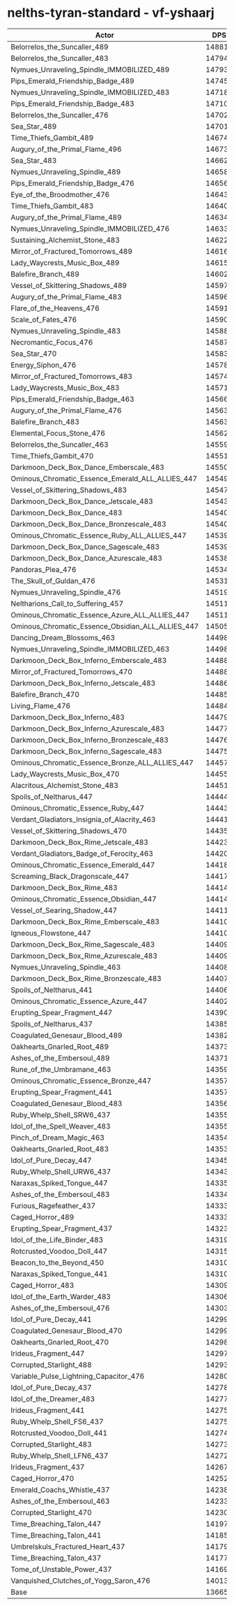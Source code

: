 # nelths-tyran-standard - vf-yshaarj
| Actor | DPS | Increase |
|---|:---:|:---:|
|Belorrelos_the_Suncaller_489|148814|8.90%|
|Belorrelos_the_Suncaller_483|147943|8.26%|
|Nymues_Unraveling_Spindle_IMMOBILIZED_489|147936|8.26%|
|Pips_Emerald_Friendship_Badge_489|147458|7.91%|
|Nymues_Unraveling_Spindle_IMMOBILIZED_483|147180|7.70%|
|Pips_Emerald_Friendship_Badge_483|147109|7.65%|
|Belorrelos_the_Suncaller_476|147025|7.59%|
|Sea_Star_489|147018|7.58%|
|Time_Thiefs_Gambit_489|146741|7.38%|
|Augury_of_the_Primal_Flame_496|146734|7.38%|
|Sea_Star_483|146629|7.30%|
|Nymues_Unraveling_Spindle_489|146586|7.27%|
|Pips_Emerald_Friendship_Badge_476|146565|7.25%|
|Eye_of_the_Broodmother_476|146438|7.16%|
|Time_Thiefs_Gambit_483|146408|7.14%|
|Augury_of_the_Primal_Flame_489|146349|7.09%|
|Nymues_Unraveling_Spindle_IMMOBILIZED_476|146330|7.08%|
|Sustaining_Alchemist_Stone_483|146220|7.00%|
|Mirror_of_Fractured_Tomorrows_489|146164|6.96%|
|Lady_Waycrests_Music_Box_489|146159|6.96%|
|Balefire_Branch_489|146028|6.86%|
|Vessel_of_Skittering_Shadows_489|145977|6.82%|
|Augury_of_the_Primal_Flame_483|145962|6.81%|
|Flare_of_the_Heavens_476|145913|6.78%|
|Scale_of_Fates_476|145900|6.77%|
|Nymues_Unraveling_Spindle_483|145882|6.75%|
|Necromantic_Focus_476|145873|6.75%|
|Sea_Star_470|145833|6.72%|
|Energy_Siphon_476|145787|6.68%|
|Mirror_of_Fractured_Tomorrows_483|145749|6.66%|
|Lady_Waycrests_Music_Box_483|145710|6.63%|
|Pips_Emerald_Friendship_Badge_463|145669|6.60%|
|Augury_of_the_Primal_Flame_476|145634|6.57%|
|Balefire_Branch_483|145631|6.57%|
|Elemental_Focus_Stone_476|145629|6.57%|
|Belorrelos_the_Suncaller_463|145590|6.54%|
|Time_Thiefs_Gambit_470|145511|6.48%|
|Darkmoon_Deck_Box_Dance_Emberscale_483|145508|6.48%|
|Ominous_Chromatic_Essence_Emerald_ALL_ALLIES_447|145495|6.47%|
|Vessel_of_Skittering_Shadows_483|145474|6.45%|
|Darkmoon_Deck_Box_Dance_Jetscale_483|145432|6.42%|
|Darkmoon_Deck_Box_Dance_483|145406|6.40%|
|Darkmoon_Deck_Box_Dance_Bronzescale_483|145405|6.40%|
|Ominous_Chromatic_Essence_Ruby_ALL_ALLIES_447|145393|6.39%|
|Darkmoon_Deck_Box_Dance_Sagescale_483|145390|6.39%|
|Darkmoon_Deck_Box_Dance_Azurescale_483|145385|6.39%|
|Pandoras_Plea_476|145349|6.36%|
|The_Skull_of_Guldan_476|145312|6.34%|
|Nymues_Unraveling_Spindle_476|145193|6.25%|
|Neltharions_Call_to_Suffering_457|145118|6.19%|
|Ominous_Chromatic_Essence_Azure_ALL_ALLIES_447|145113|6.19%|
|Ominous_Chromatic_Essence_Obsidian_ALL_ALLIES_447|145054|6.15%|
|Dancing_Dream_Blossoms_463|144989|6.10%|
|Nymues_Unraveling_Spindle_IMMOBILIZED_463|144989|6.10%|
|Darkmoon_Deck_Box_Inferno_Emberscale_483|144886|6.02%|
|Mirror_of_Fractured_Tomorrows_470|144885|6.02%|
|Darkmoon_Deck_Box_Inferno_Jetscale_483|144862|6.01%|
|Balefire_Branch_470|144853|6.00%|
|Living_Flame_476|144846|5.99%|
|Darkmoon_Deck_Box_Inferno_483|144796|5.96%|
|Darkmoon_Deck_Box_Inferno_Azurescale_483|144776|5.94%|
|Darkmoon_Deck_Box_Inferno_Bronzescale_483|144763|5.93%|
|Darkmoon_Deck_Box_Inferno_Sagescale_483|144758|5.93%|
|Ominous_Chromatic_Essence_Bronze_ALL_ALLIES_447|144576|5.80%|
|Lady_Waycrests_Music_Box_470|144550|5.78%|
|Alacritous_Alchemist_Stone_483|144519|5.76%|
|Spoils_of_Neltharus_447|144441|5.70%|
|Ominous_Chromatic_Essence_Ruby_447|144433|5.69%|
|Verdant_Gladiators_Insignia_of_Alacrity_463|144415|5.68%|
|Vessel_of_Skittering_Shadows_470|144352|5.63%|
|Darkmoon_Deck_Box_Rime_Jetscale_483|144238|5.55%|
|Verdant_Gladiators_Badge_of_Ferocity_463|144200|5.52%|
|Ominous_Chromatic_Essence_Emerald_447|144183|5.51%|
|Screaming_Black_Dragonscale_447|144171|5.50%|
|Darkmoon_Deck_Box_Rime_483|144144|5.48%|
|Ominous_Chromatic_Essence_Obsidian_447|144143|5.48%|
|Vessel_of_Searing_Shadow_447|144110|5.46%|
|Darkmoon_Deck_Box_Rime_Emberscale_483|144108|5.45%|
|Igneous_Flowstone_447|144105|5.45%|
|Darkmoon_Deck_Box_Rime_Sagescale_483|144095|5.44%|
|Darkmoon_Deck_Box_Rime_Azurescale_483|144094|5.44%|
|Nymues_Unraveling_Spindle_463|144086|5.44%|
|Darkmoon_Deck_Box_Rime_Bronzescale_483|144075|5.43%|
|Spoils_of_Neltharus_441|144062|5.42%|
|Ominous_Chromatic_Essence_Azure_447|144029|5.40%|
|Erupting_Spear_Fragment_447|143904|5.31%|
|Spoils_of_Neltharus_437|143858|5.27%|
|Coagulated_Genesaur_Blood_489|143822|5.25%|
|Oakhearts_Gnarled_Root_489|143733|5.18%|
|Ashes_of_the_Embersoul_489|143712|5.16%|
|Rune_of_the_Umbramane_463|143592|5.08%|
|Ominous_Chromatic_Essence_Bronze_447|143579|5.07%|
|Erupting_Spear_Fragment_441|143573|5.06%|
|Coagulated_Genesaur_Blood_483|143568|5.06%|
|Ruby_Whelp_Shell_SRW6_437|143553|5.05%|
|Idol_of_the_Spell_Weaver_483|143552|5.05%|
|Pinch_of_Dream_Magic_463|143547|5.04%|
|Oakhearts_Gnarled_Root_483|143539|5.04%|
|Idol_of_Pure_Decay_447|143450|4.97%|
|Ruby_Whelp_Shell_URW6_437|143438|4.96%|
|Naraxas_Spiked_Tongue_447|143357|4.90%|
|Ashes_of_the_Embersoul_483|143349|4.90%|
|Furious_Ragefeather_437|143339|4.89%|
|Caged_Horror_489|143334|4.89%|
|Erupting_Spear_Fragment_437|143234|4.81%|
|Idol_of_the_Life_Binder_483|143199|4.79%|
|Rotcrusted_Voodoo_Doll_447|143154|4.76%|
|Beacon_to_the_Beyond_450|143109|4.72%|
|Naraxas_Spiked_Tongue_441|143107|4.72%|
|Caged_Horror_483|143090|4.71%|
|Idol_of_the_Earth_Warder_483|143065|4.69%|
|Ashes_of_the_Embersoul_476|143032|4.67%|
|Idol_of_Pure_Decay_441|142998|4.64%|
|Coagulated_Genesaur_Blood_470|142997|4.64%|
|Oakhearts_Gnarled_Root_470|142981|4.63%|
|Irideus_Fragment_447|142979|4.63%|
|Corrupted_Starlight_488|142939|4.60%|
|Variable_Pulse_Lightning_Capacitor_476|142808|4.50%|
|Idol_of_Pure_Decay_437|142786|4.49%|
|Idol_of_the_Dreamer_483|142772|4.48%|
|Irideus_Fragment_441|142759|4.47%|
|Ruby_Whelp_Shell_FS6_437|142757|4.47%|
|Rotcrusted_Voodoo_Doll_441|142743|4.46%|
|Corrupted_Starlight_483|142733|4.45%|
|Ruby_Whelp_Shell_LFN6_437|142723|4.44%|
|Irideus_Fragment_437|142677|4.41%|
|Caged_Horror_470|142527|4.30%|
|Emerald_Coachs_Whistle_437|142384|4.19%|
|Ashes_of_the_Embersoul_463|142339|4.16%|
|Corrupted_Starlight_470|142302|4.13%|
|Time_Breaching_Talon_447|141976|3.89%|
|Time_Breaching_Talon_441|141851|3.80%|
|Umbrelskuls_Fractured_Heart_437|141793|3.76%|
|Time_Breaching_Talon_437|141778|3.75%|
|Tome_of_Unstable_Power_437|141690|3.68%|
|Vanquished_Clutches_of_Yogg_Saron_476|140133|2.55%|
|Base|136654|0.00%|
